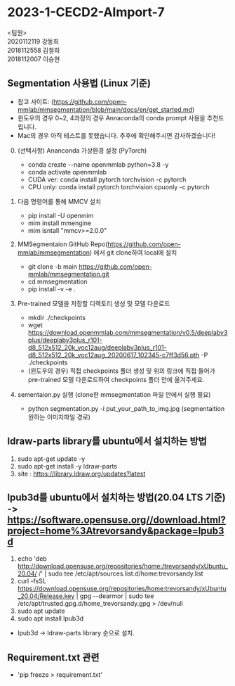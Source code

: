 # 2023-1-CECD2-AImport-7

<팀원>\
2020112119 강동희\
2018112558 김철희\
2018112007 이승현

## Segmentation 사용법 (Linux 기준)
- 참고 사이트: (https://github.com/open-mmlab/mmsegmentation/blob/main/docs/en/get_started.md)
- 윈도우의 경우 0~2, 4과정의 경우 Annaconda의 conda prompt 사용을 추천드립니다.
- Mac의 경우 아직 테스트를 못했습니다. 추후에 확인해주시면 감사하겠습니다!

0. (선택사항) Ananconda 가상환경 설정 (PyTorch)
    - conda create --name openmmlab python=3.8 -y
    - conda activate openmmlab
    - CUDA ver: conda install pytorch torchvision -c pytorch
    - CPU only: conda install pytorch torchvision cpuonly -c pytorch

1. 다음 명령어를 통해 MMCV 설치
    - pip install -U openmim
    - mim install mmengine
    - mim isntall "mmcv>=2.0.0"

2. MMSegmentaion GitHub Repo(https://github.com/open-mmlab/mmsegmentation) 에서 git clone하여 local에 설치
    - git clone -b main https://github.com/open-mmlab/mmsegmentation.git
    - cd mmsegmentation
    - pip install -v -e .

3. Pre-trained 모델을 저장할 디렉토리 생성 및 모델 다운로드
    - mkdir ./checkpoints
    - wget https://download.openmmlab.com/mmsegmentation/v0.5/deeplabv3plus/deeplabv3plus_r101-d8_512x512_20k_voc12aug/deeplabv3plus_r101-d8_512x512_20k_voc12aug_20200617_102345-c7ff3d56.pth -P ./checkpoints
    - (윈도우의 경우) 직접 checkpoints 폴더 생성 및 위의 링크에 직접 들어가 pre-trained 모델 다운로드하여 checkpoints 폴더 안에 옮겨주세요.

4. sementaion.py 실행 (clone한 mmsegmentation 파일 안에서 실행 필요)
    - python segmentation.py -i put_your_path_to_img.jpg (segmentaition 원하는 이미지파일 경로)
  

## ldraw-parts library를 ubuntu에서 설치하는 방법
  1. sudo apt-get update -y
  2. sudo apt-get install -y ldraw-parts
  3. site : https://library.ldraw.org/updates?latest
     
## lpub3d를 ubuntu에서 설치하는 방법(20.04 LTS 기준) ->  https://software.opensuse.org//download.html?project=home%3Atrevorsandy&package=lpub3d  
  1. echo 'deb http://download.opensuse.org/repositories/home:/trevorsandy/xUbuntu_20.04/ /' | sudo tee /etc/apt/sources.list.d/home:trevorsandy.list
  2. curl -fsSL https://download.opensuse.org/repositories/home:trevorsandy/xUbuntu_20.04/Release.key | gpg --dearmor | sudo tee /etc/apt/trusted.gpg.d/home_trevorsandy.gpg > /dev/null
  3. sudo apt update
  4. sudo apt install lpub3d

- lpub3d -> ldraw-parts library 순으로 설치.

## Requirement.txt 관련
- 'pip freeze > requirement.txt'
